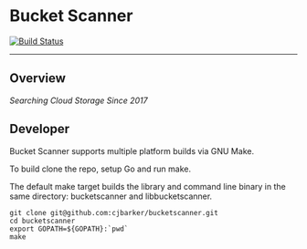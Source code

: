 # Bucket Scanner

[![Build Status](https://travis-ci.org/cjbarker/bucketscanner.svg?branch=master)](https://travis-ci.org/cjbarker/bucketscanner)

----

## Overview
*Searching Cloud Storage Since 2017*

## Developer
Bucket Scanner supports multiple platform builds via GNU Make. 

To build clone the repo, setup Go and run make.

The default make target builds the library and command line binary in the same directory: bucketscanner and libbucketscanner.

```
git clone git@github.com:cjbarker/bucketscanner.git
cd bucketscanner
export GOPATH=${GOPATH}:`pwd`
make
```
